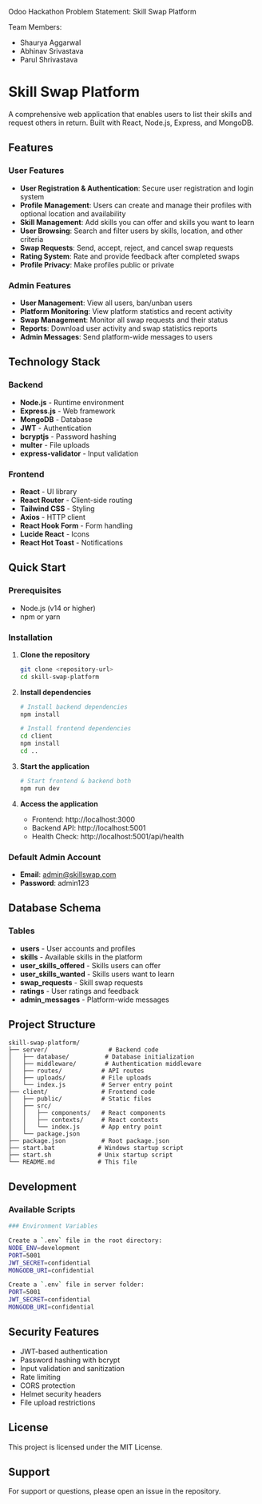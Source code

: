 Odoo Hackathon
Problem Statement: Skill Swap Platform

Team Members:
- Shaurya Aggarwal
- Abhinav Srivastava
- Parul Shrivastava

# Skill Swap Platform

A comprehensive web application that enables users to list their skills and request others in return. Built with React, Node.js, Express, and MongoDB.

## Features

### User Features
- **User Registration & Authentication**: Secure user registration and login system
- **Profile Management**: Users can create and manage their profiles with optional location and availability
- **Skill Management**: Add skills you can offer and skills you want to learn
- **User Browsing**: Search and filter users by skills, location, and other criteria
- **Swap Requests**: Send, accept, reject, and cancel swap requests
- **Rating System**: Rate and provide feedback after completed swaps
- **Profile Privacy**: Make profiles public or private

### Admin Features
- **User Management**: View all users, ban/unban users
- **Platform Monitoring**: View platform statistics and recent activity
- **Swap Management**: Monitor all swap requests and their status
- **Reports**: Download user activity and swap statistics reports
- **Admin Messages**: Send platform-wide messages to users

## Technology Stack

### Backend
- **Node.js** - Runtime environment
- **Express.js** - Web framework
- **MongoDB** - Database
- **JWT** - Authentication
- **bcryptjs** - Password hashing
- **multer** - File uploads
- **express-validator** - Input validation

### Frontend
- **React** - UI library
- **React Router** - Client-side routing
- **Tailwind CSS** - Styling
- **Axios** - HTTP client
- **React Hook Form** - Form handling
- **Lucide React** - Icons
- **React Hot Toast** - Notifications

## Quick Start

### Prerequisites
- Node.js (v14 or higher)
- npm or yarn

### Installation

1. **Clone the repository**
   ```bash
   git clone <repository-url>
   cd skill-swap-platform
   ```

2. **Install dependencies**
   ```bash
   # Install backend dependencies
   npm install
   
   # Install frontend dependencies
   cd client
   npm install
   cd ..
   ```

3. **Start the application**
   ```bash
   # Start frontend & backend both
   npm run dev
   
   ```

4. **Access the application**
   - Frontend: http://localhost:3000
   - Backend API: http://localhost:5001
   - Health Check: http://localhost:5001/api/health

### Default Admin Account
- **Email**: admin@skillswap.com
- **Password**: admin123

## Database Schema

### Tables
- **users** - User accounts and profiles
- **skills** - Available skills in the platform
- **user_skills_offered** - Skills users can offer
- **user_skills_wanted** - Skills users want to learn
- **swap_requests** - Skill swap requests
- **ratings** - User ratings and feedback
- **admin_messages** - Platform-wide messages

## Project Structure

```
skill-swap-platform/
├── server/                 # Backend code
│   ├── database/          # Database initialization
│   ├── middleware/        # Authentication middleware
│   ├── routes/           # API routes
│   ├── uploads/          # File uploads
│   └── index.js          # Server entry point
├── client/               # Frontend code
│   ├── public/           # Static files
│   ├── src/
│   │   ├── components/   # React components
│   │   ├── contexts/     # React contexts
│   │   └── index.js      # App entry point
│   └── package.json
├── package.json          # Root package.json
├── start.bat            # Windows startup script
├── start.sh             # Unix startup script
└── README.md            # This file
```

## Development

### Available Scripts

```bash
### Environment Variables

Create a `.env` file in the root directory:
NODE_ENV=development
PORT=5001
JWT_SECRET=confidential
MONGODB_URI=confidential

Create a `.env` file in server folder:
PORT=5001
JWT_SECRET=confidential
MONGODB_URI=confidential

```

## Security Features

- JWT-based authentication
- Password hashing with bcrypt
- Input validation and sanitization
- Rate limiting
- CORS protection
- Helmet security headers
- File upload restrictions

## License

This project is licensed under the MIT License.

## Support

For support or questions, please open an issue in the repository. 
